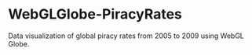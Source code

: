 # WebGLGlobe-PiracyRates
Data visualization of global piracy rates from 2005 to 2009 using WebGL Globe.
